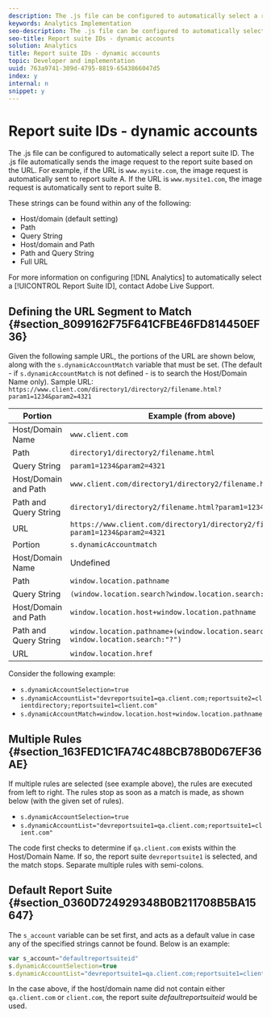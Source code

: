 ```yaml
---
description: The .js file can be configured to automatically select a report suite ID.
keywords: Analytics Implementation
seo-description: The .js file can be configured to automatically select a report suite ID.
seo-title: Report suite IDs - dynamic accounts
solution: Analytics
title: Report suite IDs - dynamic accounts
topic: Developer and implementation
uuid: 763a9741-309d-4795-8819-6543866047d5
index: y
internal: n
snippet: y
---
```


# Report suite IDs - dynamic accounts

The .js file can be configured to automatically select a report suite ID. The .js file automatically sends the image request to the report suite based on the URL. For example, if the URL is `www.mysite.com`, the image request is automatically sent to report suite A. If the URL is `www.mysite1.com`, the image request is automatically sent to report suite B.

These strings can be found within any of the following:

* Host/domain (default setting)
* Path
* Query String
* Host/domain and Path
* Path and Query String
* Full URL

For more information on configuring [!DNL Analytics] to automatically select a [!UICONTROL Report Suite ID], contact Adobe Live Support.

## Defining the URL Segment to Match {#section_8099162F75F641CFBE46FD814450EF36}

Given the following sample URL, the portions of the URL are shown below, along with the `s.dynamicAccountMatch` variable that must be set. (The default - if `s.dynamicAccountMatch` is not defined - is to search the Host/Domain Name only). 
Sample URL: `https://www.client.com/directory1/directory2/filename.html?param1=1234&param2=4321` 

|  Portion  | Example (from above)  |
|---|---|
|  Host/Domain Name  | `www.client.com`  |
|  Path  | `directory1/directory2/filename.html`  |
|  Query String  | `param1=1234&param2=4321`  |
|  Host/Domain and Path  | `www.client.com/directory1/directory2/filename.html`  |
|  Path and Query String  | `directory1/directory2/filename.html?param1=1234&param2=4321`  |
|  URL  | `https://www.client.com/directory1/directory2/filename.html?param1=1234&param2=4321` |
|  Portion  | `s.dynamicAccountmatch`  |
|  Host/Domain Name  | Undefined  |
|  Path  | `window.location.pathname`  |
|  Query String  | `(window.location.search?window.location.search:"?")`  |
|  Host/Domain and Path  | `window.location.host+window.location.pathname`  |
|  Path and Query String  | `window.location.pathname+(window.location.search?window.location.search:"?")`  |
|  URL  | `window.location.href`  |

Consider the following example:

* `s.dynamicAccountSelection=true`
* `s.dynamicAccountList="devreportsuite1=qa.client.com;reportsuite2=clientdirectory;reportsuite1=client.com"`
* `s.dynamicAccountMatch=window.location.host+window.location.pathname`

## Multiple Rules {#section_163FED1C1FA74C48BCB78B0D67EF36AE}

If multiple rules are selected (see example above), the rules are executed from left to right. The rules stop as soon as a match is made, as shown below (with the given set of rules).

* `s.dynamicAccountSelection=true`
* `s.dynamicAccountList="devreportsuite1=qa.client.com;reportsuite1=client.com"`

The code first checks to determine if `qa.client.com` exists within the Host/Domain Name. If so, the report suite `devreportsuite1` is selected, and the match stops. Separate multiple rules with semi-colons.

## Default Report Suite {#section_0360D724929348B0B211708B5BA15647}

The `s_account` variable can be set first, and acts as a default value in case any of the specified strings cannot be found. Below is an example: 

```javascript
var s_account="defaultreportsuiteid" 
s.dynamicAccountSelection=true 
s.dynamicAccountList="devreportsuite1=qa.client.com;reportsuite1=client.com" 

```

In the case above, if the host/domain name did not contain either `qa.client.com` or `client.com`, the report suite *defaultreportsuiteid* would be used.
